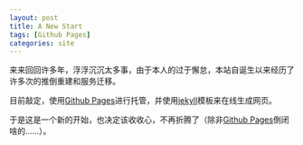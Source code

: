 ```yaml
---
layout: post
title: A New Start
tags: [Github Pages]
categories: site
---
```

来来回回许多年，浮浮沉沉太多事，由于本人的过于懈怠，本站自诞生以来经历了许多次的推倒重建和服务迁移。

目前敲定，使用[Github Pages][1]进行托管，并使用[jekyll][2]模板来在线生成网页。

于是这是一个新的开始，也决定该收收心，不再折腾了（除非[Github Pages][1]倒闭啥的……）。

[1]:http://pages.github.com
[2]:http://jekyllrb.com